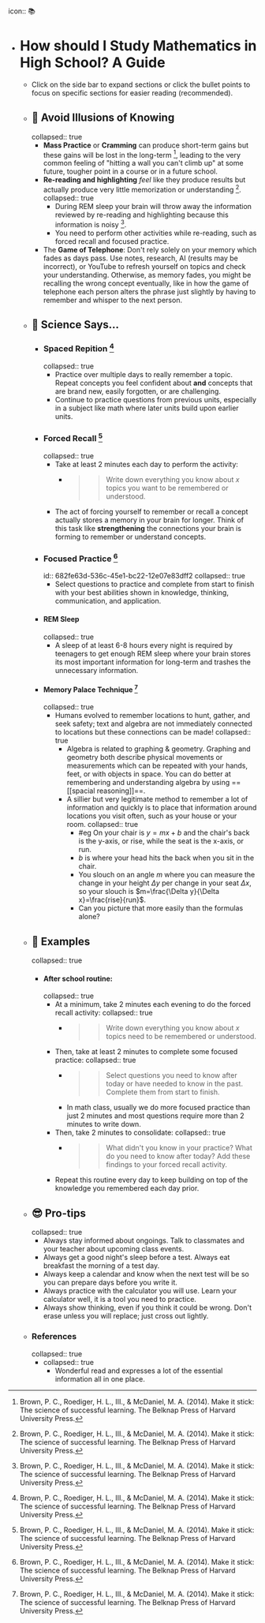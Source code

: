 icon:: 📚

- # How should I Study Mathematics in High School? A Guide
	- Click on the side bar to expand sections or click the bullet points to focus on specific sections for easier reading (recommended).
	- ## 👻 Avoid Illusions of Knowing
	  collapsed:: true
		- **Mass Practice** or **Cramming** can produce short-term gains but these gains will be lost in the long-term [^1], leading to the very common feeling of "hitting a wall you can't climb up" at some future, tougher point in a course or in a future school.
		- **Re-reading and highlighting** *feel* like they produce results but actually produce very little memorization or understanding [^1].
		  collapsed:: true
			- During REM sleep your brain will throw away the information reviewed by re-reading and highlighting because this information is noisy [^1].
			- You need to perform other activities while re-reading, such as forced recall and focused practice.
		- The **Game of Telephone**:  Don't rely solely on your memory which fades as days pass. Use notes, research, AI (results may be incorrect), or YouTube to refresh yourself on topics and check your understanding. Otherwise, as memory fades, you might be recalling the wrong concept eventually, like in how the game of telephone each person alters the phrase just slightly by having to remember and whisper to the next person.
	- ## 🧪 Science Says...
		- ### Spaced Repition [^1]
		  collapsed:: true
			- Practice over multiple days to really remember a topic. Repeat concepts you feel confident about **and** concepts that are brand new, easily forgotten, or are challenging.
			- Continue to practice questions from previous units, especially in a subject like math where later units build upon earlier units.
		- ### Forced Recall [^1]
		  collapsed:: true
			- Take at least 2 minutes each day to perform the activity:
				- >>Write down everything you know about $x$ topics you want to be remembered or understood.
			- The act of forcing yourself to remember or recall a concept actually stores a memory in your brain for longer. Think of this task like **strengthening** the connections your brain is forming to remember or understand concepts.
		- ### Focused Practice [^1]
		  id:: 682fe63d-536c-45e1-bc22-12e07e83dff2
		  collapsed:: true
			- Select questions to practice and complete from start to finish with your best abilities shown in knowledge, thinking, communication, and application.
		- #### REM Sleep
		  collapsed:: true
			- A sleep of at least 6-8 hours every night is required by teenagers to get enough REM sleep where your brain stores its most important information for long-term and trashes the unnecessary information.
		- #### Memory Palace Technique [^1]
		  collapsed:: true
			- Humans evolved to remember locations to hunt, gather, and seek safety; text and algebra are not immediately connected to locations but these connections can be made!
			  collapsed:: true
				- Algebra is related to graphing & geometry. Graphing and geometry both describe physical movements or measurements which can be repeated with your hands, feet, or with objects in space. You can do better at remembering and understanding algebra by using ==[[spacial reasoning]]==.
				- A sillier but very legitimate method to remember a lot of information and quickly is to place that information around locations you visit often, such as your house or your room.
				  collapsed:: true
					- #eg On your chair is $y=mx+b$ and the chair's back is the y-axis, or rise, while the seat is the x-axis, or run.
					- $b$ is where your head hits the back when you sit in the chair.
					- You slouch on an angle $m$ where you can measure the change in your height $\Delta y$ per change in your seat $\Delta x$, so your slouch is $m=\frac{\Delta y}{\Delta x}=\frac{rise}{run}$.
					- Can you picture that more easily than the formulas alone?
	- ## 🦙 Examples
	  collapsed:: true
		- #### After school routine:
		  collapsed:: true
			- At a minimum, take 2 minutes each evening to do the forced recall activity:
			  collapsed:: true
				- >>Write down everything you know about $x$ topics need to be remembered or understood.
			- Then, take at least 2 minutes to complete some focused practice:
			  collapsed:: true
				- >> Select questions you need to know after today or have needed to know in the past. Complete them from start to finish.
				- In math class, usually we do more focused practice than just 2 minutes and most questions require more than 2 minutes to write down.
			- Then, take 2 minutes to consolidate:
			  collapsed:: true
				- >> What didn't you know in your practice? What do you need to know after today? Add these findings to your forced recall activity.
			- Repeat this routine every day to keep building on top of the knowledge you remembered each day prior.
	- ## 😎 Pro-tips
	  collapsed:: true
		- Always stay informed about ongoings. Talk to classmates and your teacher about upcoming class events.
		- Always get a good night's sleep before a test. Always eat breakfast the morning of a test day.
		- Always keep a calendar and know when the next test will be so you can prepare days before you write it.
		- Always practice with the calculator you will use. Learn your calculator well, it is a tool you need to practice.
		- Always show thinking, even if you think it could be wrong. Don't erase unless you will replace; just cross out lightly.
	- ### References
	  collapsed:: true
		- collapsed:: true
		  [^1]: Brown, P. C., Roediger, H. L., III., & McDaniel, M. A. (2014). Make it stick: The science of successful learning. The Belknap Press of Harvard University Press.
			- Wonderful read and expresses a lot of the essential information all in one place.
